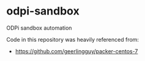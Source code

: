 # odpi-sandbox
ODPi sandbox automation

Code in this repository was heavily referenced from:
* https://github.com/geerlingguy/packer-centos-7
